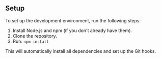 ## Setup

To set up the development environment, run the following steps:

1.  Install Node.js and npm (if you don't already have them).
2.  Clone the repository.
3.  Run: `npm install`

This will automatically install all dependencies and set up the Git hooks.